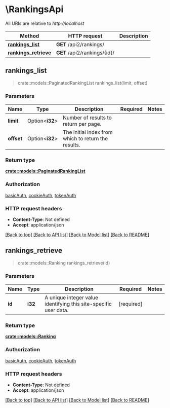 # \RankingsApi

All URIs are relative to *http://localhost*

Method | HTTP request | Description
------------- | ------------- | -------------
[**rankings_list**](RankingsApi.md#rankings_list) | **GET** /api2/rankings/ | 
[**rankings_retrieve**](RankingsApi.md#rankings_retrieve) | **GET** /api2/rankings/{id}/ | 



## rankings_list

> crate::models::PaginatedRankingList rankings_list(limit, offset)


### Parameters


Name | Type | Description  | Required | Notes
------------- | ------------- | ------------- | ------------- | -------------
**limit** | Option<**i32**> | Number of results to return per page. |  |
**offset** | Option<**i32**> | The initial index from which to return the results. |  |

### Return type

[**crate::models::PaginatedRankingList**](PaginatedRankingList.md)

### Authorization

[basicAuth](../README.md#basicAuth), [cookieAuth](../README.md#cookieAuth), [tokenAuth](../README.md#tokenAuth)

### HTTP request headers

- **Content-Type**: Not defined
- **Accept**: application/json

[[Back to top]](#) [[Back to API list]](../README.md#documentation-for-api-endpoints) [[Back to Model list]](../README.md#documentation-for-models) [[Back to README]](../README.md)


## rankings_retrieve

> crate::models::Ranking rankings_retrieve(id)


### Parameters


Name | Type | Description  | Required | Notes
------------- | ------------- | ------------- | ------------- | -------------
**id** | **i32** | A unique integer value identifying this site-specific user data. | [required] |

### Return type

[**crate::models::Ranking**](Ranking.md)

### Authorization

[basicAuth](../README.md#basicAuth), [cookieAuth](../README.md#cookieAuth), [tokenAuth](../README.md#tokenAuth)

### HTTP request headers

- **Content-Type**: Not defined
- **Accept**: application/json

[[Back to top]](#) [[Back to API list]](../README.md#documentation-for-api-endpoints) [[Back to Model list]](../README.md#documentation-for-models) [[Back to README]](../README.md)

